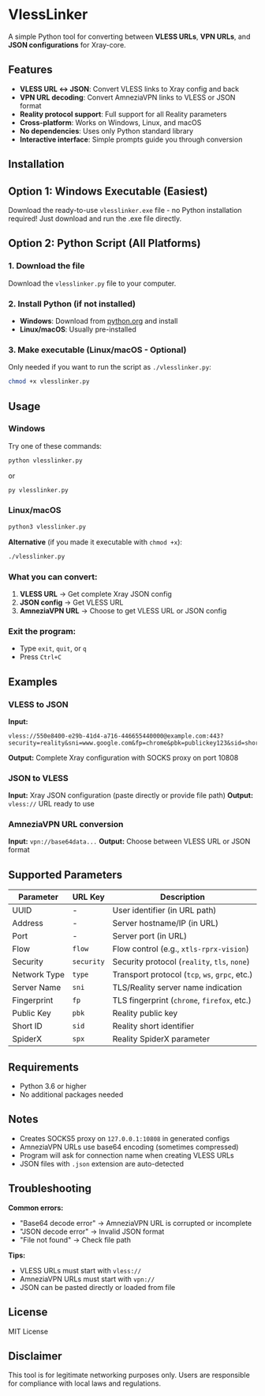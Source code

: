 # VlessLinker

A simple Python tool for converting between **VLESS URLs**, **VPN URLs**, and **JSON configurations** for Xray-core.

## Features

- **VLESS URL ↔ JSON**: Convert VLESS links to Xray config and back
- **VPN URL decoding**: Convert AmneziaVPN links to VLESS or JSON format
- **Reality protocol support**: Full support for all Reality parameters
- **Cross-platform**: Works on Windows, Linux, and macOS
- **No dependencies**: Uses only Python standard library
- **Interactive interface**: Simple prompts guide you through conversion

## Installation

## Option 1: Windows Executable (Easiest)
Download the ready-to-use `vlesslinker.exe` file - no Python installation required!
Just download and run the .exe file directly.

## Option 2: Python Script (All Platforms)

### 1. Download the file
Download the `vlesslinker.py` file to your computer.

### 2. Install Python (if not installed)
- **Windows**: Download from [python.org](https://www.python.org/downloads/) and install
- **Linux/macOS**: Usually pre-installed

### 3. Make executable (Linux/macOS - Optional)
Only needed if you want to run the script as `./vlesslinker.py`:

```bash
chmod +x vlesslinker.py
```

## Usage

### Windows
Try one of these commands:

```cmd
python vlesslinker.py
```

or

```cmd
py vlesslinker.py
```

### Linux/macOS

```bash
python3 vlesslinker.py
```

**Alternative** (if you made it executable with `chmod +x`):

```bash
./vlesslinker.py
```

### What you can convert:

1. **VLESS URL** → Get complete Xray JSON config
2. **JSON config** → Get VLESS URL
3. **AmneziaVPN URL** → Choose to get VLESS URL or JSON config

### Exit the program:
- Type `exit`, `quit`, or `q`
- Press `Ctrl+C`

## Examples

### VLESS to JSON
**Input:**
```
vless://550e8400-e29b-41d4-a716-446655440000@example.com:443?security=reality&sni=www.google.com&fp=chrome&pbk=publickey123&sid=shortid&type=tcp
```

**Output:** Complete Xray configuration with SOCKS proxy on port 10808

### JSON to VLESS
**Input:** Xray JSON configuration (paste directly or provide file path)
**Output:** `vless://` URL ready to use

### AmneziaVPN URL conversion
**Input:** `vpn://base64data...`
**Output:** Choose between VLESS URL or JSON format

## Supported Parameters

| Parameter | URL Key | Description |
|-----------|---------|-------------|
| UUID | - | User identifier (in URL path) |
| Address | - | Server hostname/IP (in URL) |
| Port | - | Server port (in URL) |
| Flow | `flow` | Flow control (e.g., `xtls-rprx-vision`) |
| Security | `security` | Security protocol (`reality`, `tls`, `none`) |
| Network Type | `type` | Transport protocol (`tcp`, `ws`, `grpc`, etc.) |
| Server Name | `sni` | TLS/Reality server name indication |
| Fingerprint | `fp` | TLS fingerprint (`chrome`, `firefox`, etc.) |
| Public Key | `pbk` | Reality public key |
| Short ID | `sid` | Reality short identifier |
| SpiderX | `spx` | Reality SpiderX parameter |

## Requirements

- Python 3.6 or higher
- No additional packages needed

## Notes

- Creates SOCKS5 proxy on `127.0.0.1:10808` in generated configs
- AmneziaVPN URLs use base64 encoding (sometimes compressed)
- Program will ask for connection name when creating VLESS URLs
- JSON files with `.json` extension are auto-detected

## Troubleshooting

**Common errors:**
- "Base64 decode error" → AmneziaVPN URL is corrupted or incomplete
- "JSON decode error" → Invalid JSON format
- "File not found" → Check file path

**Tips:**
- VLESS URLs must start with `vless://`
- AmneziaVPN URLs must start with `vpn://`
- JSON can be pasted directly or loaded from file

## License

MIT License

## Disclaimer

This tool is for legitimate networking purposes only. Users are responsible for compliance with local laws and regulations.
